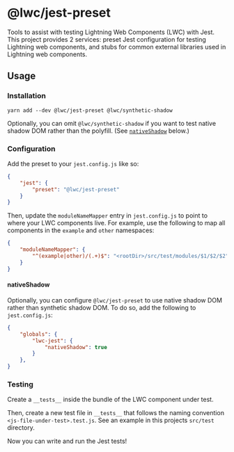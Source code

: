 # @lwc/jest-preset

Tools to assist with testing Lightning Web Components (LWC) with Jest. This project provides 2 services: preset Jest configuration for testing Lightning web components, and stubs for common external libraries used in Lightning web components.

## Usage

### Installation

```shell
yarn add --dev @lwc/jest-preset @lwc/synthetic-shadow
```

Optionally, you can omit `@lwc/synthetic-shadow` if you want to test native shadow DOM rather than the polyfill. (See [`nativeShadow`](#nativeshadow) below.)

### Configuration

Add the preset to your `jest.config.js` like so:

 ```json
 {
     "jest": {
         "preset": "@lwc/jest-preset"
     }
 }
 ```

Then, update the `moduleNameMapper` entry in `jest.config.js` to point to where your LWC components live. For example, use the following to map all components in the `example` and `other` namespaces:

 ```json
 {
     "moduleNameMapper": {
         "^(example|other)/(.+)$": "<rootDir>/src/test/modules/$1/$2/$2"
     }
 }
 ```

#### nativeShadow

Optionally, you can configure `@lwc/jest-preset` to use native shadow DOM rather than synthetic shadow DOM. To do so, add the following to `jest.config.js`:

```json
{
    "globals": {
        "lwc-jest": {
            "nativeShadow": true
        }
    },
}
```

### Testing

Create a `__tests__` inside the bundle of the LWC component under test.

Then, create a new test file in `__tests__` that follows the naming convention `<js-file-under-test>.test.js`. See an example in this projects `src/test` directory.

Now you can write and run the Jest tests!

